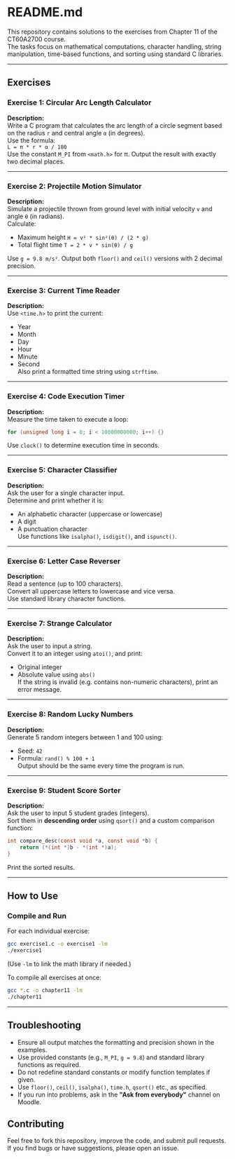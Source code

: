 # README.md

This repository contains solutions to the exercises from Chapter 11 of the CT60A2700 course.  
The tasks focus on mathematical computations, character handling, string manipulation, time-based functions, and sorting using standard C libraries.

---

## Exercises

### Exercise 1: Circular Arc Length Calculator  
**Description:**  
Write a C program that calculates the arc length of a circle segment based on the radius `r` and central angle `α` (in degrees).  
Use the formula:  
`L = π * r * α / 180`  
Use the constant `M_PI` from `<math.h>` for π. Output the result with exactly two decimal places.

---

### Exercise 2: Projectile Motion Simulator  
**Description:**  
Simulate a projectile thrown from ground level with initial velocity `v` and angle `θ` (in radians).  
Calculate:
- Maximum height `H = v² * sin²(θ) / (2 * g)`
- Total flight time `T = 2 * v * sin(θ) / g`

Use `g = 9.8 m/s²`. Output both `floor()` and `ceil()` versions with 2 decimal precision.

---

### Exercise 3: Current Time Reader  
**Description:**  
Use `<time.h>` to print the current:
- Year
- Month
- Day
- Hour
- Minute
- Second  
Also print a formatted time string using `strftime`.

---

### Exercise 4: Code Execution Timer  
**Description:**  
Measure the time taken to execute a loop:
```c
for (unsigned long i = 0; i < 10000000000; i++) {}
```
Use `clock()` to determine execution time in seconds.

---

### Exercise 5: Character Classifier  
**Description:**  
Ask the user for a single character input.  
Determine and print whether it is:
- An alphabetic character (uppercase or lowercase)
- A digit
- A punctuation character  
Use functions like `isalpha()`, `isdigit()`, and `ispunct()`.

---

### Exercise 6: Letter Case Reverser  
**Description:**  
Read a sentence (up to 100 characters).  
Convert all uppercase letters to lowercase and vice versa.  
Use standard library character functions.

---

### Exercise 7: Strange Calculator  
**Description:**  
Ask the user to input a string.  
Convert it to an integer using `atoi()`, and print:
- Original integer
- Absolute value using `abs()`  
If the string is invalid (e.g. contains non-numeric characters), print an error message.

---

### Exercise 8: Random Lucky Numbers  
**Description:**  
Generate 5 random integers between 1 and 100 using:
- Seed: `42`
- Formula: `rand() % 100 + 1`  
Output should be the same every time the program is run.

---

### Exercise 9: Student Score Sorter  
**Description:**  
Ask the user to input 5 student grades (integers).  
Sort them in **descending order** using `qsort()` and a custom comparison function:
```c
int compare_desc(const void *a, const void *b) {
    return (*(int *)b - *(int *)a);
}
```
Print the sorted results.

---


## How to Use

### Compile and Run  
For each individual exercise:
```bash
gcc exercise1.c -o exercise1 -lm
./exercise1
```
(Use `-lm` to link the math library if needed.)

To compile all exercises at once:
```bash
gcc *.c -o chapter11 -lm
./chapter11
```

---

## Troubleshooting
- Ensure all output matches the formatting and precision shown in the examples.
- Use provided constants (e.g., `M_PI`, `g = 9.8`) and standard library functions as required.
- Do not redefine standard constants or modify function templates if given.
- Use `floor()`, `ceil()`, `isalpha()`, `time.h`, `qsort()` etc., as specified.
- If you run into problems, ask in the **"Ask from everybody"** channel on Moodle.


## Contributing  
Feel free to fork this repository, improve the code, and submit pull requests.  
If you find bugs or have suggestions, please open an issue.
```
